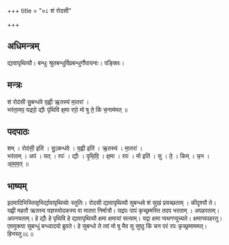 +++
title = "०८ शं रोदसी"

+++
## अधिमन्त्रम्
द्यावापृथिव्यौ। बन्धुः श्रुतबन्धुर्विप्रबन्धुर्गौपायनाः। पङ्क्तिः।

## मन्त्रः
शं रोद॑सी सु॒बन्ध॑वे य॒ह्वी ऋ॒तस्य॑ मा॒तरा॑ ।  
भर॑ता॒मप॒ यद्रपो॒ द्यौः पृ॑थिवि क्ष॒मा रपो॒ मो षु ते॒ किं च॒नाम॑मत् ॥

## पदपाठः
शम् । रोद॑सी॒ इति॑ । सु॒ऽबन्ध॑वे । य॒ह्वी इति॑ । ऋ॒तस्य॑ । मा॒तरा॑ ।  
भर॑ताम् । अप॑ । यत् । रपः॑ । द्यौः । पृ॒थि॒वि॒ । क्ष॒मा । रपः॑ । मो इति॑ । सु । ते॒ । किम् । च॒न । आ॒म॒म॒त् ॥

## भाष्यम्
इदमादिभिस्तिसृभिर्द्यावापृथिव्योः स्तुतिः। रोदसी द्यावापृथिव्यौ सुबन्धवे शं सुखं प्रयच्छताम् । कीदृश्यौ ते। यह्वी महतौ ऋतस्य यज्ञस्योदकस्य वा मातरा निर्मात्रौ। यद्रपः पापं कृच्छ्रमस्ति तदप भरताम् । अपहरताम्। अपनयताम्। हे द्यौः हे पृथिवि हे द्यावापृथिव्यौ क्षमा क्षमायां सत्याम्। यद्वा क्षमा प्वथगप्युच्यते। क्षमाप्यपहरतु। एवमुक्त्वा सुबन्धुं बन्ध्वादयो ब्रुवते। हे सुबन्धो ते त्वां मो षु मैव सु सुष्ठु किं चन परं रपः कृच्छ्रमाममत्। हिनस्तु॥८॥